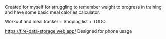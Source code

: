 Created for myself for struggling to remember weight to progress in training and have some basic meal calories calculator.

Workout and meal tracker + Shoping list + TODO

https://fire-data-storage.web.app/
Designed for phone usage
